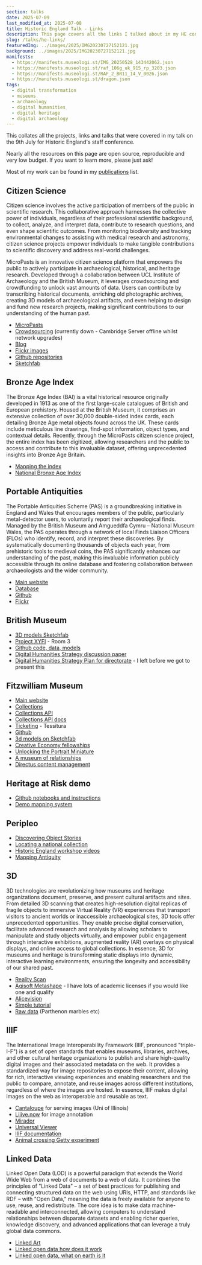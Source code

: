 ```yaml
---
section: talks
date: 2025-07-09
last_modified_at: 2025-07-08
title: Historic England Talk - Links
description: This page covers all the links I talked about in my HE conference paper online
slug: /talks/he-links/
featuredImg: ../images/2025/IMG20230727152121.jpg
background: ../images/2025/IMG20230727152121.jpg
manifests:
  - https://manifests.museologi.st/IMG_20250528_143442062.json
  - https://manifests.museologi.st/raf_106g_uk_915_rp_3203.json
  - https://manifests.museologi.st/RAF_2_BR11_14_V_0026.json
  - https://manifests.museologi.st/dragon.json
tags:
  - digital transformation
  - museums
  - archaeology
  - digital humanities
  - digital heritage
  - digital archaeology
---
```

This collates all the projects, links and talks that were covered in my talk on the 9th July for Historic England's staff conference.

Nearly all the resources on this page are open source, reproducible and very low budget. If you want to learn more, please just ask!

Most of my work can be found in my [publications](/publications/) list. 

## Citizen Science

Citizen science involves the active participation of members of the public in scientific research. This collaborative approach harnesses the collective power of individuals, regardless of their professional scientific background, to collect, analyze, and interpret data, contribute to research questions, and even shape scientific outcomes. From monitoring biodiversity and tracking environmental changes to assisting with medical research and astronomy, citizen science projects empower individuals to make tangible contributions to scientific discovery and address real-world challenges.

MicroPasts is an innovative citizen science platform that empowers the public to actively participate in archaeological, historical, and heritage research. Developed through a collaboration between UCL Institute of Archaeology and the British Museum, it leverages crowdsourcing and crowdfunding to unlock vast amounts of data. Users can contribute by transcribing historical documents, enriching old photographic archives, creating 3D models of archaeological artifacts, and even helping to design and fund new research projects, making significant contributions to our understanding of the human past.

* [MicroPasts](https://micropasts.org) 
* [Crowdsourcing](https://crowdsourced.micropasts.org) (currently down - Cambridge Server offline whilst network upgrades)
* [Blog](https://blog.micropasts.org)
* [Flickr images](https://flickr.com/micropasts)
* [Github repositories](https://github.com/micropasts)
* [Sketchfab](https://sketchfab.com/micropasts)

## Bronze Age Index

The Bronze Age Index (BAI) is a vital historical resource originally developed in 1913 as one of the first large-scale catalogues of British and European prehistory. Housed at the British Museum, it comprises an extensive collection of over 30,000 double-sided index cards, each detailing Bronze Age metal objects found across the UK. These cards include meticulous line drawings, find-spot information, object types, and contextual details. Recently, through the MicroPasts citizen science project, the entire index has been digitized, allowing researchers and the public to access and contribute to this invaluable dataset, offering unprecedented insights into Bronze Age Britain.

* [Mapping the index](https://mapping-the-bronze-age.micropasts.org/#/?/?/?/mode=points)
* [National Bronxe Age Index](https://bronze-age-index.micropasts.org)

## Portable Antiquities

The Portable Antiquities Scheme (PAS) is a groundbreaking initiative in England and Wales that encourages members of the public, particularly metal-detector users, to voluntarily report their archaeological finds. Managed by the British Museum and Amgueddfa Cymru – National Museum Wales, the PAS operates through a network of local Finds Liaison Officers (FLOs) who identify, record, and interpret these discoveries. By systematically documenting thousands of objects each year, from prehistoric tools to medieval coins, the PAS significantly enhances our understanding of the past, making this invaluable information publicly accessible through its online database and fostering collaboration between archaeologists and the wider community.

* [Main website](https://finds.org.uk)
* [Database](https://finds.org.uk/database)
* [Github](https://github.com/findsorguk) 
* [Flickr](https://flickr.com/finds)

## British Museum

* [3D models Sketchfab](https://sketchfab.com/britishmuseum)
* [Project XYFI](https://experiments.withgoogle.com/xy-fi) - Room 3
* [Github code, data, models](https://github.com/britishmuseumdh)
* [Digital Humanities Strategy discussion paper](https://docs.google.com/document/d/0B8ljmz4TA058M2NselVWMUNpYjg/edit?usp=sharing&ouid=116226960739155950088&resourcekey=0-wzxfX1bOCTodVs8-aqtA1A&rtpof=true&sd=true)
* [Digital Humanities Strategy Plan for directorate](https://docs.google.com/document/d/1dnPUotMoVr53bYQQxZ-vsj9D5FoOA2nEwrMR88RYRl0/edit?usp=sharing) - I left before we got to present this

## Fitzwilliam Museum 

* [Main website](https://fitzmuseum.cam.ac.uk)
* [Collections](https://data.fitzmuseum.cam.ac.uk)
* [Collections API ](https://data.fitzmuseum.cam.ac.uk/api/)
* [Collections API docs](https://data.fitzmuseum.cam.ac.uk/api/v1/docs)
* [Ticketing](https://tickets.museums.cam.ac.uk) - Tessitura
* [Github](https://github.com/fitzwilliammuseum)
* [3d models on Sketchfab](https://sketchfab.com/fitzwilliammuseum)
* [Creative Economy fellowships](https://creative-economy.fitzmuseum.cam.ac.uk/)
* [Unlocking the Portrait Miniature](https://unlocking-miniatures.fitzmuseum.cam.ac.uk/)
* [A museum of relationships](https://amor.fitzmuseum.cam.ac.uk)
* [Directus content management](https://getdirectus.com)

## Heritage at Risk demo

* [Github notebooks and instructions](https://github.com/MicroPasts/heritage-at-risk)
* [Demo mapping system](https://heritage-at-risk.museologi.st)

## Peripleo

* [Discovering Object Stories](https://openhumanitiesdata.metajnl.com/articles/10.5334/johd.273)
* [Locating a national collection](https://britishlibrary.github.io/locating-a-national-collection/)
* [Historic England workshop videos](https://www.youtube.com/watch?v=XCkk0-_4IK4&list=PLYLI4bmKQXBv2tic1goQzLoD2VwgbWtBx)
* [Mapping Antiquity](https://mapping-antiquity.fitzmuseum.cam.ac.uk)

## 3D

3D technologies are revolutionizing how museums and heritage organizations document, preserve, and present cultural artifacts and sites. From detailed 3D scanning that creates high-resolution digital replicas of fragile objects to immersive Virtual Reality (VR) experiences that transport visitors to ancient worlds or inaccessible archaeological sites, 3D tools offer unprecedented opportunities. They enable precise digital conservation, facilitate advanced research and analysis by allowing scholars to manipulate and study objects virtually, and empower public engagement through interactive exhibitions, augmented reality (AR) overlays on physical displays, and online access to global collections. In essence, 3D for museums and heritage is transforming static displays into dynamic, interactive learning environments, ensuring the longevity and accessibility of our shared past.

* [Reality Scan](https://www.realityscan.com/en-US)
* [Agisoft Metashape](https://www.agisoft.com) - I have lots of academic licenses if you would like one and qualify
* [Alicevision](https://alicevision.org)
* [Simple tutorial](https://github.fitzmuseum.cam.ac.uk/pump-priming/)
* [Raw data](https://drive.google.com/drive/folders/1LgHMXdZYsyGWj-Q-Qm4LmuSnfrcSghNE?usp=drive_link) (Parthenon marbles etc)

## IIIF

The International Image Interoperability Framework (IIIF, pronounced "triple-I-F") is a set of open standards that enables museums, libraries, archives, and other cultural heritage organizations to publish and share high-quality digital images and their associated metadata on the web. It provides a standardized way for image repositories to expose their content, allowing for rich, interactive viewing experiences and enabling researchers and the public to compare, annotate, and reuse images across different institutions, regardless of where the images are hosted. In essence, IIIF makes digital images on the web as interoperable and reusable as text.

* [Cantaloupe](https://cantaloupe-project.github.io) for serving images (Uni of Illinois)
* [Liiive.now](https://liiive.now) for image annotation
* [Mirador](https://projectmirador.org)
* [Universal Viewer](https://universalviewer.io)
* [IIIF documentation](https://iiif.io)
* [Animal crossing Getty experiment](https://experiments.getty.edu/ac-art-generator/)

## Linked Data

Linked Open Data (LOD) is a powerful paradigm that extends the World Wide Web from a web of documents to a web of data. It combines the principles of "Linked Data" – a set of best practices for publishing and connecting structured data on the web using URIs, HTTP, and standards like RDF – with "Open Data," meaning the data is freely available for anyone to use, reuse, and redistribute. The core idea is to make data machine-readable and interconnected, allowing computers to understand relationships between disparate datasets and enabling richer queries, knowledge discovery, and advanced applications that can leverage a truly global data commons.

* [Linked Art](https://linked.art)
* [Linked open data how does it work](https://www.youtube.com/watch?v=0m79yDb4AzE)
* [Linked open data, what on earth is it](https://www.youtube.com/watch?v=mMR6JQ1M6qE)